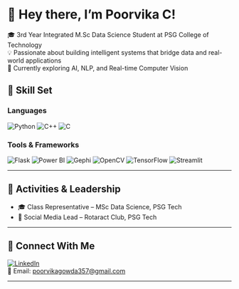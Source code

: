 # 👋 Hey there, I’m Poorvika C!

🎓 3rd Year Integrated M.Sc Data Science Student at PSG College of Technology  
💡 Passionate about building intelligent systems that bridge data and real-world applications  
🌱 Currently exploring AI, NLP, and Real-time Computer Vision  

## 🧠 Skill Set

### Languages
![Python](https://img.shields.io/badge/-Python-333?style=flat&logo=python)
![C++](https://img.shields.io/badge/-C++-333?style=flat&logo=cplusplus)
![C](https://img.shields.io/badge/-C-333?style=flat&logo=c)

### Tools & Frameworks
![Flask](https://img.shields.io/badge/-Flask-333?style=flat&logo=flask)
![Power BI](https://img.shields.io/badge/-PowerBI-333?style=flat&logo=powerbi)
![Gephi](https://img.shields.io/badge/-Gephi-333?style=flat&logo=gephi)
![OpenCV](https://img.shields.io/badge/-OpenCV-333?style=flat&logo=opencv)
![TensorFlow](https://img.shields.io/badge/-TensorFlow-333?style=flat&logo=tensorflow)
![Streamlit](https://img.shields.io/badge/-Streamlit-333?style=flat&logo=streamlit)

---

## 🏅 Activities & Leadership

- 🎓 Class Representative – MSc Data Science, PSG Tech  
- 📱 Social Media Lead – Rotaract Club, PSG Tech  

---

## 🤝 Connect With Me

[![LinkedIn](https://img.shields.io/badge/-LinkedIn-blue?style=flat&logo=linkedin)](https://www.linkedin.com/in/poorvikagowda/)  
📧 Email: [poorvikagowda357@gmail.com](mailto:poorvikagowda357@gmail.com)

---

<!--
**sarnikaa/sarnikaa** is a ✨ _special_ ✨ repository because its `README.md` (this file) appears on your GitHub profile.

Here are some ideas to get you started:

- 🔭 I’m currently working on ...
- 🌱 I’m currently learning ...
- 👯 I’m looking to collaborate on ...
- 🤔 I’m looking for help with ...
- 💬 Ask me about ...
- 📫 How to reach me: ...
- 😄 Pronouns: ...
- ⚡ Fun fact: ...
-->
